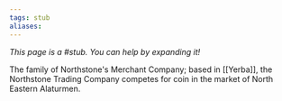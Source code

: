 ```yaml
---
tags: stub
aliases:
---
```


*This page is a #stub. You can help by expanding it!*

The family of Northstone's Merchant Company; based in [[Yerba]], the Northstone Trading Company competes for coin in the market of North Eastern Alaturmen.